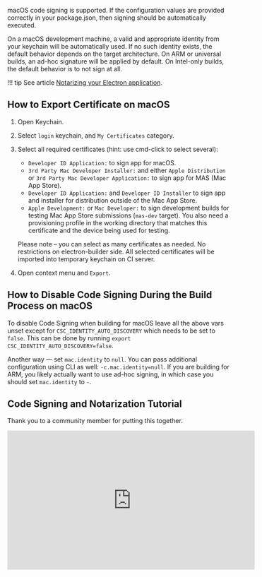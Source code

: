 macOS code signing is supported. If the configuration values are provided correctly in your package.json, then signing should be automatically executed.

On a macOS development machine, a valid and appropriate identity from your keychain will be automatically used. If no such identity exists, the default behavior depends on the target architecture. On ARM or universal builds, an ad-hoc signature will be applied by default. On Intel-only builds, the default behavior is to not sign at all.

!!! tip
    See article [Notarizing your Electron application](https://kilianvalkhof.com/2019/electron/notarizing-your-electron-application/).

## How to Export Certificate on macOS

1. Open Keychain.
2. Select `login` keychain, and `My Certificates` category.
3. Select all required certificates (hint: use cmd-click to select several):
   * `Developer ID Application:` to sign app for macOS.
   * `3rd Party Mac Developer Installer:` and either `Apple Distribution` or `3rd Party Mac Developer Application:` to sign app for MAS (Mac App Store).
   * `Developer ID Application:` and `Developer ID Installer` to sign app and installer for distribution outside of the Mac App Store.
   * `Apple Development:` or `Mac Developer:` to sign development builds for testing Mac App Store submissions (`mas-dev` target). You also need a provisioning profile in the working directory that matches this certificate and the device being used for testing.

   Please note – you can select as many certificates as needed. No restrictions on electron-builder side.
   All selected certificates will be imported into temporary keychain on CI server.
4. Open context menu and `Export`.

## How to Disable Code Signing During the Build Process on macOS

To disable Code Signing when building for macOS leave all the above vars unset except for `CSC_IDENTITY_AUTO_DISCOVERY` which needs to be set to `false`. This can be done by running `export CSC_IDENTITY_AUTO_DISCOVERY=false`.

Another way — set `mac.identity` to `null`. You can pass additional configuration using CLI as well: `-c.mac.identity=null`. If you are building for ARM, you likely actually want to use ad-hoc signing, in which case you should set `mac.identity` to `-`.

## Code Signing and Notarization Tutorial
Thank you to a community member for putting this together.

<iframe width="560" height="315" src="https://www.youtube.com/embed/hYBLfjT57hU?si=lADhxKdYM_5mHsPo" title="MacOS Code Signing in Electron" frameborder="0" allow="accelerometer; autoplay; clipboard-write; encrypted-media; gyroscope; picture-in-picture; web-share" referrerpolicy="strict-origin-when-cross-origin" allowfullscreen></iframe>